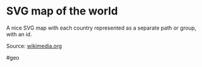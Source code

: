 # SVG map of the world
A nice SVG map with each country represented as a separate path or group, with an id.

Source: [wikimedia.org](https://upload.wikimedia.org/wikipedia/commons/8/8c/BlankMap-World-Microstates.svg)

#geo